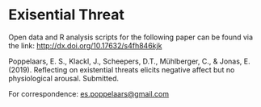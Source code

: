 # Exisential Threat

Open data and R analysis scripts for the following paper can be found via the link: http://dx.doi.org/10.17632/s4fh846kjk

Poppelaars, E. S., Klackl, J., Scheepers, D.T., Mühlberger, C., & Jonas, E. (2019). Reflecting on existential threats elicits negative affect but no physiological arousal. Submitted.

For correspondence: es.poppelaars@gmail.com
